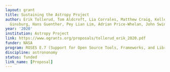 ```yaml
---
layout: grant
title: Sustaining the Astropy Project
author: Erik Tollerud, Tom Aldcroft, Lia Corrales, Matthew Craig, Kelle Cruz, Adam
  Ginsburg, Hans Guenther, Pey Lian Lim, Adrian Price-Whelan, John Swinbank
year: '2020'
institution: Astropy Project
link: https://www.ogrants.org/proposals/tollerud_erik_2020.pdf
funder: NASA
program: ROSES E.7 (Support for Open Source Tools, Frameworks, and Libraries)
discipline: astrononomy
status: funded
link_name: [Proposal]
---
```


